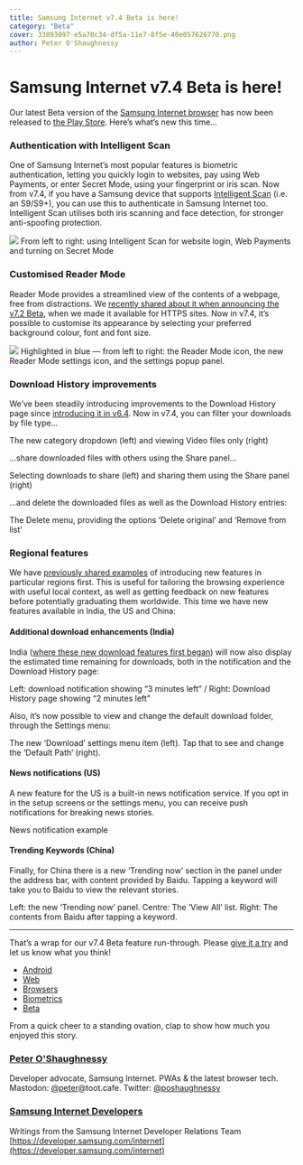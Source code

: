 ```yaml
---
title: Samsung Internet v7.4 Beta is here!
category: "Beta"
cover: 33893097-e5a70c34-df5a-11e7-8f5e-40e057626770.png
author: Peter O'Shaughnessy
---
```


# Samsung Internet v7.4 Beta is here!

Our latest Beta version of the [Samsung Internet
browser](https://samsunginter.net/about) has now been released to [the Play
Store](https://play.google.com/store/apps/details?id=com.sec.android.app.sbrowser.beta&hl=en_US).
Here’s what’s new this time…

### Authentication with Intelligent Scan

One of Samsung Internet’s most popular features is biometric authentication,
letting you quickly login to websites, pay using Web Payments, or enter Secret
Mode, using your fingerprint or iris scan. Now from v7.4, if you have a Samsung
device that supports [Intelligent
Scan](http://www.samsung.com/my/support/mobile-devices/what-is-intelligent-scan-and-how-to-use-it/)
(i.e. an S9/S9+), you can use this to authenticate in Samsung Internet too.
Intelligent Scan utilises both iris scanning and face detection, for stronger
anti-spoofing protection.

![](https://cdn-images-1.medium.com/max/800/1*3aIu57sayl0i9-s1QCGuMw.png)
<span class="figcaption_hack">From left to right: using Intelligent Scan for website login, Web Payments and
turning on Secret Mode</span>

### Customised Reader Mode

Reader Mode provides a streamlined view of the contents of a webpage, free from
distractions. We [recently shared about it when announcing the v7.2
Beta](https://medium.com/samsung-internet-dev/new-samsung-internet-beta-introduces-protected-browsing-52f1ce7145f6#2d0c),
when we made it available for HTTPS sites. Now in v7.4, it’s possible to
customise its appearance by selecting your preferred background colour, font and
font size.

![](https://cdn-images-1.medium.com/max/1000/1*FIS3LWqlRm7ZqTPIgAfirg.png)
<span class="figcaption_hack">Highlighted in blue — from left to right: the Reader Mode icon, the new Reader
Mode settings icon, and the settings popup panel.</span>

### Download History improvements

We’ve been steadily introducing improvements to the Download History page since
[introducing it in
v6.4](https://medium.com/samsung-internet-dev/try-our-download-improvements-with-samsung-internet-beta-v6-4-7aa6730b066a).
Now in v7.4, you can filter your downloads by file type…

<span class="figcaption_hack">The new category dropdown (left) and viewing Video files only (right)</span>

…share downloaded files with others using the Share panel…

<span class="figcaption_hack">Selecting downloads to share (left) and sharing them using the Share panel
(right)</span>

…and delete the downloaded files as well as the Download History entries:

<span class="figcaption_hack">The Delete menu, providing the options ‘Delete original’ and ‘Remove from list’</span>

### Regional features

We have [previously shared
examples](https://medium.com/samsung-internet-dev/lets-connect-with-samsung-internet-v6-4-stable-1f197d43a812#9bea)
of introducing new features in particular regions first. This is useful for
tailoring the browsing experience with useful local context, as well as getting
feedback on new features before potentially graduating them worldwide. This time
we have new features available in India, the US and China:

#### Additional download enhancements (India)

India ([where these new download features first
began](https://medium.com/samsung-internet-dev/lets-connect-with-samsung-internet-v6-4-stable-1f197d43a812#9bea))
will now also display the estimated time remaining for downloads, both in the
notification and the Download History page:

<span class="figcaption_hack">Left: download notification showing “3 minutes left” / Right: Download History
page showing “2 minutes left”</span>

Also, it’s now possible to view and change the default download folder, through
the Settings menu:

<span class="figcaption_hack">The new ‘Download’ settings menu item (left). Tap that to see and change the
‘Default Path’ (right).</span>

#### News notifications (US)

A new feature for the US is a built-in news notification service. If you opt in
in the setup screens or the settings menu, you can receive push notifications
for breaking news stories.

<span class="figcaption_hack">News notification example</span>

#### Trending Keywords (China)

Finally, for China there is a new ‘Trending now’ section in the panel under the
address bar, with content provided by Baidu. Tapping a keyword will take you to
Baidu to view the relevant stories.

<span class="figcaption_hack">Left: the new ‘Trending now’ panel. Centre: The ‘View All’ list. Right: The
contents from Baidu after tapping a keyword.</span>

*****

That’s a wrap for our v7.4 Beta feature run-through. Please [give it a
try](https://play.google.com/store/apps/details?id=com.sec.android.app.sbrowser.beta&hl=en)
and let us know what you think!

* [Android](https://medium.com/tag/android?source=post)
* [Web](https://medium.com/tag/web?source=post)
* [Browsers](https://medium.com/tag/browsers?source=post)
* [Biometrics](https://medium.com/tag/biometrics?source=post)
* [Beta](https://medium.com/tag/beta?source=post)

From a quick cheer to a standing ovation, clap to show how much you enjoyed this
story.

### [Peter O'Shaughnessy](https://medium.com/@poshaughnessy)

Developer advocate, Samsung Internet. PWAs & the latest browser tech. Mastodon:
[@peter](http://twitter.com/peter)@toot.cafe. Twitter:
[@poshaughnessy](http://twitter.com/poshaughnessy)

### [Samsung Internet Developers](https://medium.com/samsung-internet-dev?source=footer_card)

Writings from the Samsung Internet Developer Relations Team
[https://developer.samsung.com/internet](https://developer.samsung.com/internet)
